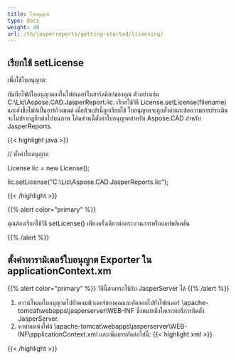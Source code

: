 ```yaml
---
title: ใบอนุญาต
type: docs
weight: 40
url: /th/jasperreports/getting-started/licensing/
---
```

## **เรียกใช้ setLicense**
เพื่อใช้ใบอนุญาต:

บันทึกไฟล์ใบอนุญาตลงในโฟลเดอร์ในฮาร์ดดิสก์ของคุณ ตัวอย่างเช่น C:\Lic\Aspose.CAD.JasperReport.lic.
เรียกใช้วิธี License.setLicense(filename) และส่งชื่อไฟล์เป็นอาร์กิวเมนต์ เมื่อตัวแปรนี้ถูกเรียกใช้ ใบอนุญาตจะถูกตั้งค่าและข้อความการประเมินจะไม่ปรากฏอีกต่อไปบนภาพ
โค้ดส่วนนี้ตั้งค่าใบอนุญาตสำหรับ Aspose.CAD สำหรับ JasperReports.

{{< highlight java >}}

// ตั้งค่าใบอนุญาต

License lic = new License();

lic.setLicense("C:\Lic\Aspose.CAD.JasperReports.lic");

{{< /highlight >}}

{{% alert color="primary" %}}

คุณต้องเรียกใช้วิธี setLicense() เพียงครั้งเดียวต่อกระบวนการหรือแอปพลิเคชัน

{{% /alert %}}

## **ตั้งค่าพารามิเตอร์ใบอนุญาต Exporter ใน applicationContext.xm**
{{% alert color="primary" %}}
วิธีนี้สามารถใช้กับ JasperServer ได้
{{% /alert %}}
1. ดาวน์โหลดใบอนุญาตไปยังคอมพิวเตอร์ของคุณและคัดลอกไปยังโฟลเดอร์ \apache-tomcat\webapps\jasperserver\WEB-INF ซึ่งหมายถึงไดเรกทอรีการติดตั้ง JasperServer.
2. หาตำแหน่งไฟล์ \apache-tomcat\webapps\jasperserver\WEB-INF\applicationContext.xml และเพิ่มบรรทัดต่อไปนี้:
{{< highlight xml >}}
<bean id="jpgExportParameters" class="com.aspose.cad.jasperreports.jpg.ASJpegExportParametersBean">
    <property name="license" value="C:\jasperserver-7.6\apache-tomcat\webapps\jasperserver\WEB-INFAspose.CAD.JasperReports.lic"/>
</bean>
{{< /highlight >}}

